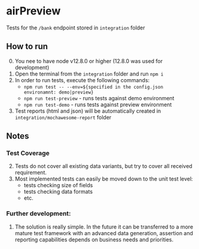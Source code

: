 # airPreview

Tests for the `/bank` endpoint stored in `integration` folder

## How to run
0. You nee to have node v12.8.0 or higher (12.8.0 was used for development)
1. Open the terminal from the `integration` folder and run `npm i`
2. In order to run tests, execute the following commands: 
    * `npm run test -- --env=${specified in the config.json environamnt: demo|preview}`
    * `npm run test-preview` - runs tests against demo environment 
    * `npm run test-demo` - runs tests against preview environment 
3. Test reports (html and json) will be automatically created in `integration/mochawesome-report` folder


## Notes
### Test Coverage 
2. Tests do not cover all existing data variants, but try to cover all received requirement. 
3. Most implemented tests can easily be moved down to the unit test level:
    * tests checking size of fields
    * tests checking data formats
    * etc.

### Further development:
1. The solution is really simple. In the future it can be transferred to a more mature test 
framework with an advanced data generation, assertion and reporting capabilities depends on 
business needs and priorities. 
